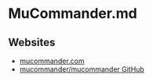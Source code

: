# MuCommander.md

## Websites

* [mucommander.com](https://www.mucommander.com/)
* [mucommander/mucommander GitHub](https://github.com/mucommander/mucommander)
